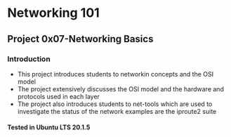# Networking 101
## Project 0x07-Networking Basics

### Introduction
- This project introduces students to networkin concepts and the OSI model
- The project extensively discusses the OSI model and the hardware and protocols used in 
  each layer
- The project also introduces students to net-tools which are used to investigate the 
  status of the network examples are the iproute2 suite

#### Tested in Ubuntu LTS 20.1.5


